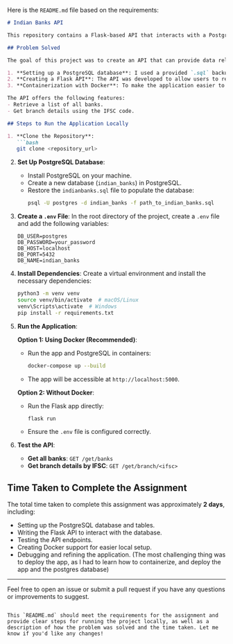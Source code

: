 Here is the `README.md` file based on the requirements:

```markdown
# Indian Banks API

This repository contains a Flask-based API that interacts with a PostgreSQL database to provide details of Indian banks and their branches. The API allows you to retrieve information such as the list of banks and specific branch details using the IFSC code.

## Problem Solved

The goal of this project was to create an API that can provide data related to Indian banks. The main tasks involved:

1. **Setting up a PostgreSQL database**: I used a provided `.sql` backup file (`indianbanks.sql`) to populate the database with information about banks, branches, and their details.
2. **Creating a Flask API**: The API was developed to allow users to retrieve data from the PostgreSQL database via specific endpoints.
3. **Containerization with Docker**: To make the application easier to set up and run locally, I created a `Dockerfile` and `docker-compose.yml` for containerization.

The API offers the following features:
- Retrieve a list of all banks.
- Get branch details using the IFSC code.

## Steps to Run the Application Locally

1. **Clone the Repository**:
   ```bash
   git clone <repository_url>
   ```

2. **Set Up PostgreSQL Database**:
   - Install PostgreSQL on your machine.
   - Create a new database (`indian_banks`) in PostgreSQL.
   - Restore the `indianbanks.sql` file to populate the database:
     ```bash
     psql -U postgres -d indian_banks -f path_to_indian_banks.sql
     ```

3. **Create a `.env` File**:
   In the root directory of the project, create a `.env` file and add the following variables:
   ```env
   DB_USER=postgres
   DB_PASSWORD=your_password
   DB_HOST=localhost
   DB_PORT=5432
   DB_NAME=indian_banks
   ```

4. **Install Dependencies**:
   Create a virtual environment and install the necessary dependencies:
   ```bash
   python3 -m venv venv
   source venv/bin/activate  # macOS/Linux
   venv\Scripts\activate  # Windows
   pip install -r requirements.txt
   ```

5. **Run the Application**:

   **Option 1: Using Docker (Recommended)**:
   - Run the app and PostgreSQL in containers:
     ```bash
     docker-compose up --build
     ```
   - The app will be accessible at `http://localhost:5000`.

   **Option 2: Without Docker**:
   - Run the Flask app directly:
     ```bash
     flask run
     ```
   - Ensure the `.env` file is configured correctly.

6. **Test the API**:
   - **Get all banks**: `GET /get/banks`
   - **Get branch details by IFSC**: `GET /get/branch/<ifsc>`

## Time Taken to Complete the Assignment

The total time taken to complete this assignment was approximately **2 days**, including:

- Setting up the PostgreSQL database and tables.
- Writing the Flask API to interact with the database.
- Testing the API endpoints.
- Creating Docker support for easier local setup.
- Debugging and refining the application.
(The most challenging thing was to deploy the app, as I had to learn how to containerize, and deploy the app and the postgres database)

---

Feel free to open an issue or submit a pull request if you have any questions or improvements to suggest.
```

This `README.md` should meet the requirements for the assignment and provide clear steps for running the project locally, as well as a description of how the problem was solved and the time taken. Let me know if you'd like any changes!
